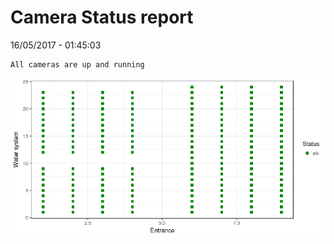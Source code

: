 Camera Status report
================
16/05/2017 - 01:45:03

    All cameras are up and running

![](camreport_files/figure-markdown_github/unnamed-chunk-2-1.png)
